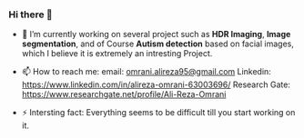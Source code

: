 ### Hi there 👋

- 🔭 I’m currently working on several project such as **HDR Imaging**, **Image segmentation**, and of Course **Autism detection** based on facial images, which I believe it is extremely an intresting Project.

- 📫 How to reach me: 
       email: omrani.alireza95@gmail.com
       Linkedin: https://www.linkedin.com/in/alireza-omrani-63003696/
       Research Gate: https://www.researchgate.net/profile/Ali-Reza-Omrani

- ⚡ Intersting fact: Everything seems to be difficult till you start working on it.

<!--
**AlirezaOmrani95/AlirezaOmrani95** is a ✨ _special_ ✨ repository because its `README.md` (this file) appears on your GitHub profile.

Here are some ideas to get you started:
- 🌱 I’m currently learning ...
- 🤔 I’m looking for help with ...
- 😄 Pronouns: ...
- 👯 I’m looking to collaborate on ...
- 💬 Ask me about ...
-->
